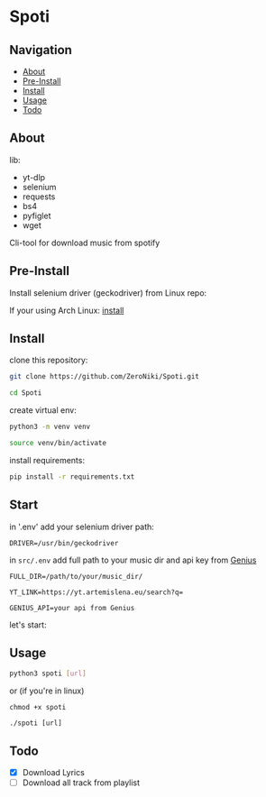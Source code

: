 # Spoti

## Navigation

- [About](https://github.com/ZeroNiki/Spoti?tab=readme-ov-file#About)
- [Pre-Install](https://github.com/ZeroNiki/Spoti?tab=readme-ov-file#Pre-Install)
- [Install](https://github.com/ZeroNiki/Spoti?tab=readme-ov-file#Install)
- [Usage](https://github.com/ZeroNiki/Spoti?tab=readme-ov-file#Usage)
- [Todo](https://github.com/ZeroNiki/Spoti?tab=readme-ov-file#Todo)

## About

lib:

- yt-dlp
- selenium
- requests
- bs4
- pyfiglet
- wget

Cli-tool for download music from spotify

## Pre-Install

Install selenium driver (geckodriver) from Linux repo:

If your using Arch Linux:
[install](https://archlinux.org/packages/extra/x86_64/geckodriver/)

## Install

clone this repository:

```sh
git clone https://github.com/ZeroNiki/Spoti.git
```

```sh
cd Spoti
```

create virtual env:

```sh
python3 -m venv venv
```

```sh
source venv/bin/activate
```

install requirements:

```sh
pip install -r requirements.txt
```

## Start

in '.env' add your selenium driver path:

```
DRIVER=/usr/bin/geckodriver
```

in `src/.env` add full path to your music dir and api key from [Genius](https://docs.genius.com/)

```
FULL_DIR=/path/to/your/music_dir/

YT_LINK=https://yt.artemislena.eu/search?q=

GENIUS_API=your api from Genius
```

let's start:

## Usage

```sh
python3 spoti [url]
```

or (if you're in linux)

```
chmod +x spoti

./spoti [url]
```

## Todo

- [x] Download Lyrics
- [ ] Download all track from playlist
